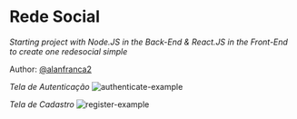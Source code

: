 # Rede Social

*Starting project with Node.JS in the Back-End & React.JS in the Front-End to create one redesocial simple*


Author: [@alanfranca2](https://github.com/alanfranca2)

*Tela de Autenticação*
![authenticate-example](https://github.com/alandev2/redesocial-simple/blob/main/images/auth.png)

*Tela de Cadastro*
![register-example](https://github.com/alandev2/redesocial-simple/blob/main/images/sign.png)
